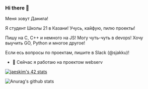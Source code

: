 ### Hi there 👋
Меня зовут Данила!

Я студент Школы 21 в Казани! Учусь, кайфую, пилю проекты!

Пишу на С, С++ и немного на JS! Могу чуть-чуть в devops! Хочу выучить GO, Python и многое другое!

Если есь вопросы по проектам, пишите в Slack (@sjakku)!

- 🔭 Сейчас я работаю на проектом webserv


[![jaeskim's 42 stats](https://badge42.herokuapp.com/api/stats/sjakku?privacyEmail=true)](https://github.com/JaeSeoKim/badge42)

![Anurag's github stats](https://github-readme-stats.vercel.app/api?username=dk2la&show_icons=true&theme=radical)


<!--
**dk2la/dk2la** is a ✨ _special_ ✨ repository because its `README.md` (this file) appears on your GitHub profile.

Here are some ideas to get you started:

- 🔭 I’m currently working on ...
- 🌱 I’m currently learning ...
- 👯 I’m looking to collaborate on ...
- 🤔 I’m looking for help with ...
- 💬 Ask me about ...
- 📫 How to reach me: ...
- 😄 Pronouns: ...
- ⚡ Fun fact: ...
-->
